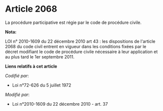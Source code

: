 # Article 2068

La procédure participative est régie par le code de procédure civile.

**Nota:**

LOI n° 2010-1609 du 22 décembre 2010 art 43 : les dispositions de l'article 2068 du code civil entrent en vigueur dans les
conditions fixées par le décret modifiant le code de procédure civile nécessaire à leur application et au plus tard le 1er
septembre 2011.

**Liens relatifs à cet article**

_Codifié par_:

  - Loi n°72-626 du 5 juillet 1972

_Modifié par_:

  - Loi n°2010-1609 du 22 décembre 2010 - art. 37
